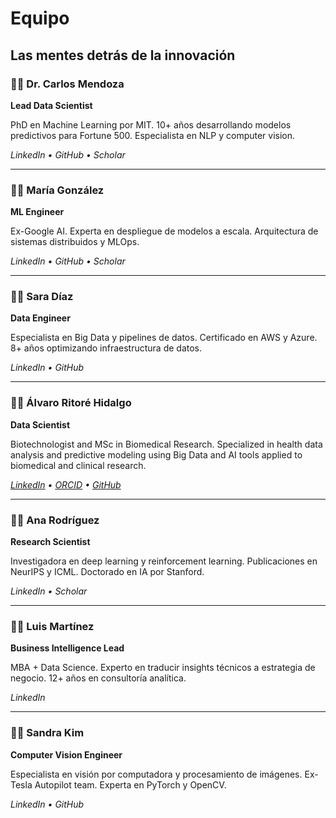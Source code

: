 # Equipo

## Las mentes detrás de la innovación

### 👨‍💻 Dr. Carlos Mendoza
**Lead Data Scientist**

PhD en Machine Learning por MIT. 10+ años desarrollando modelos predictivos para Fortune 500. Especialista en NLP y computer vision.

*LinkedIn • GitHub • Scholar*

---

### 👩‍💻 María González
**ML Engineer**

Ex-Google AI. Experta en despliegue de modelos a escala. Arquitectura de sistemas distribuidos y MLOps.

*LinkedIn • GitHub • Scholar*

---

### 👨‍💻 Sara Díaz
**Data Engineer**

Especialista en Big Data y pipelines de datos. Certificado en AWS y Azure. 8+ años optimizando infraestructura de datos.

*LinkedIn • GitHub*

---

### 👩‍💻 Álvaro Ritoré Hidalgo
**Data Scientist**

Biotechnologist and MSc in Biomedical Research. Specialized in health data analysis and predictive modeling using Big Data and AI tools applied to biomedical and clinical research.

*[LinkedIn](https://www.linkedin.com/in/%C3%A1lvaro-ritor%C3%A9-hidalgo-22414410b/?locale=en_US) • [ORCID](https://orcid.org/0000-0002-7292-9842) • [GitHub](https://github.com/alvarorh27)*

---

### 👩‍💻 Ana Rodríguez
**Research Scientist**

Investigadora en deep learning y reinforcement learning. Publicaciones en NeurIPS y ICML. Doctorado en IA por Stanford.

*LinkedIn • Scholar*

---

### 👨‍💻 Luis Martínez
**Business Intelligence Lead**

MBA + Data Science. Experto en traducir insights técnicos a estrategia de negocio. 12+ años en consultoría analítica.

*LinkedIn*

---

### 👩‍💻 Sandra Kim
**Computer Vision Engineer**

Especialista en visión por computadora y procesamiento de imágenes. Ex-Tesla Autopilot team. Experta en PyTorch y OpenCV.

*LinkedIn • GitHub*
